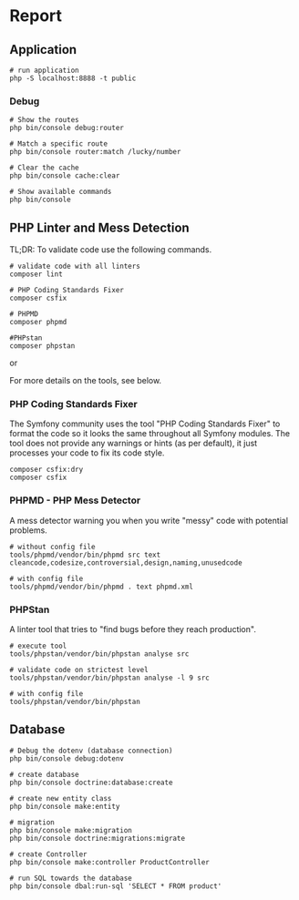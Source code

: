 # Report

## Application

```
# run application
php -S localhost:8888 -t public
```

### Debug

```
# Show the routes
php bin/console debug:router

# Match a specific route
php bin/console router:match /lucky/number

# Clear the cache
php bin/console cache:clear

# Show available commands
php bin/console

```

## PHP Linter and Mess Detection

TL;DR: To validate code use the following commands.

```
# validate code with all linters
composer lint

# PHP Coding Standards Fixer
composer csfix

# PHPMD
composer phpmd

#PHPstan
composer phpstan

```

or 

For more details on the tools, see below.

### PHP Coding Standards Fixer

The Symfony community uses the tool "PHP Coding Standards Fixer" to format the code so it looks the same throughout all Symfony modules.
The tool does not provide any warnings or hints (as per default), it just processes your code to fix its code style.

```
composer csfix:dry
composer csfix
```

### PHPMD - PHP Mess Detector

A mess detector warning you when you write "messy" code with potential problems.

```
# without config file
tools/phpmd/vendor/bin/phpmd src text cleancode,codesize,controversial,design,naming,unusedcode

# with config file
tools/phpmd/vendor/bin/phpmd . text phpmd.xml
```

### PHPStan

A linter tool that tries to "find bugs before they reach production".

```
# execute tool
tools/phpstan/vendor/bin/phpstan analyse src

# validate code on strictest level
tools/phpstan/vendor/bin/phpstan analyse -l 9 src

# with config file
tools/phpstan/vendor/bin/phpstan
```

## Database

```
# Debug the dotenv (database connection)
php bin/console debug:dotenv

# create database
php bin/console doctrine:database:create

# create new entity class
php bin/console make:entity

# migration
php bin/console make:migration
php bin/console doctrine:migrations:migrate

# create Controller
php bin/console make:controller ProductController

# run SQL towards the database
php bin/console dbal:run-sql 'SELECT * FROM product'
```